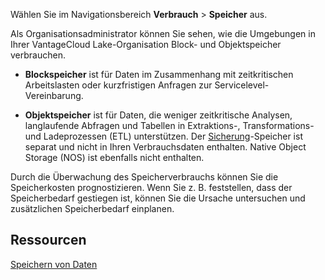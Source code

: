 Wählen Sie im Navigationsbereich **Verbrauch** \> **Speicher** aus.

Als Organisationsadministrator können Sie sehen, wie die Umgebungen in Ihrer VantageCloud Lake-Organisation Block- und Objektspeicher verbrauchen.

-   **Blockspeicher** ist für Daten im Zusammenhang mit zeitkritischen Arbeitslasten oder kurzfristigen Anfragen zur Servicelevel-Vereinbarung.

-   **Objektspeicher** ist für Daten, die weniger zeitkritische Analysen, langlaufende Abfragen und Tabellen in Extraktions-, Transformations- und Ladeprozessen (ETL) unterstützen. Der [Sicherung](jrq1640280690304.md)-Speicher ist separat und nicht in Ihren Verbrauchsdaten enthalten. Native Object Storage (NOS) ist ebenfalls nicht enthalten.

Durch die Überwachung des Speicherverbrauchs können Sie die Speicherkosten prognostizieren. Wenn Sie z. B. feststellen, dass der Speicherbedarf gestiegen ist, können Sie die Ursache untersuchen und zusätzlichen Speicherbedarf einplanen.

Ressourcen
----------

[Speichern von Daten](https://docs.teradata.com/access/sources/dita/topic?dita:mapPath=phg1621910019905.ditamap&dita:ditavalPath=pny1626732985837.ditaval&dita:topicPath=xsu1681863280880.dita)
